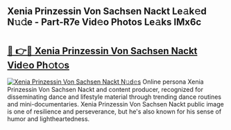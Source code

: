 ## Xenia Prinzessin Von Sachsen Nackt Le𝚊k𝚎d N𝚞𝚍e - Part-R7e Vid𝚎o Photos Le𝚊ks lMx6c

# <h2><a href="http://fb8bd5.evod.top/?m=Xenia+Prinzessin+Von+Sachsen+Nackt">🔗 👉🔴 Xenia Prinzessin Von Sachsen Nackt Vid𝚎o Ph𝚘t𝚘s</a></h2>

[![Xenia Prinzessin Von Sachsen Nackt N𝚞d𝚎s](https://i.imgur.com/8V9OHl7.gif)](http://fb8bd5.evod.top/?m=Xenia+Prinzessin+Von+Sachsen+Nackt)
Online persona Xenia Prinzessin Von Sachsen Nackt and content producer, recognized for disseminating dance and lifestyle material through trending dance routines and mini-documentaries. Xenia Prinzessin Von Sachsen Nackt public image is one of resilience and perseverance, but he's also known for his sense of humor and lightheartedness. 

